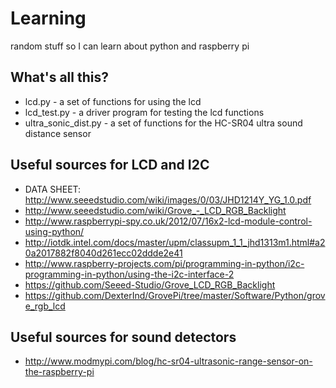 # Learning
random stuff so I can learn about python and raspberry pi

## What's all this?
   * lcd.py              - a set of functions for using the lcd
   * lcd_test.py         - a driver program for testing the lcd functions
   * ultra_sonic_dist.py - a set of functions for the HC-SR04 ultra sound distance sensor 

## Useful sources for LCD and I2C
   * DATA SHEET: http://www.seeedstudio.com/wiki/images/0/03/JHD1214Y_YG_1.0.pdf
   * http://www.seeedstudio.com/wiki/Grove_-_LCD_RGB_Backlight
   * http://www.raspberrypi-spy.co.uk/2012/07/16x2-lcd-module-control-using-python/
   * http://iotdk.intel.com/docs/master/upm/classupm_1_1_jhd1313m1.html#a20a2017882f8040d261ecc02ddde2e41
   * http://www.raspberry-projects.com/pi/programming-in-python/i2c-programming-in-python/using-the-i2c-interface-2
   * https://github.com/Seeed-Studio/Grove_LCD_RGB_Backlight
   * https://github.com/DexterInd/GrovePi/tree/master/Software/Python/grove_rgb_lcd

## Useful sources for sound detectors
   * http://www.modmypi.com/blog/hc-sr04-ultrasonic-range-sensor-on-the-raspberry-pi
    
